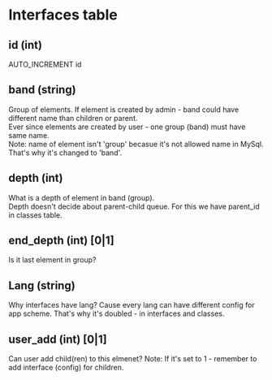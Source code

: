 # Interfaces table

## id (int)
AUTO_INCREMENT id
## band (string)
Group of elements. If element is created by admin - band could have different name than children or parent.  
Ever since elements are created by user - one group (band) must have same name.  
Note: name of element isn't 'group' becasue it's not allowed name in MySql. That's why it's changed to 'band'.
## depth (int)
What is a depth of element in band (group).  
Depth doesn't decide about parent-child queue. For this we have parent_id in classes table.
## end_depth (int) [0|1]
Is it last element in group?
## Lang (string)
Why interfaces have lang? Cause every lang can have different config for app scheme. That's why it's doubled - in interfaces and classes.
## user_add (int) [0|1]
Can user add child(ren) to this elmenet?
Note: If it's set to 1 - remember to add interface (config) for children.
